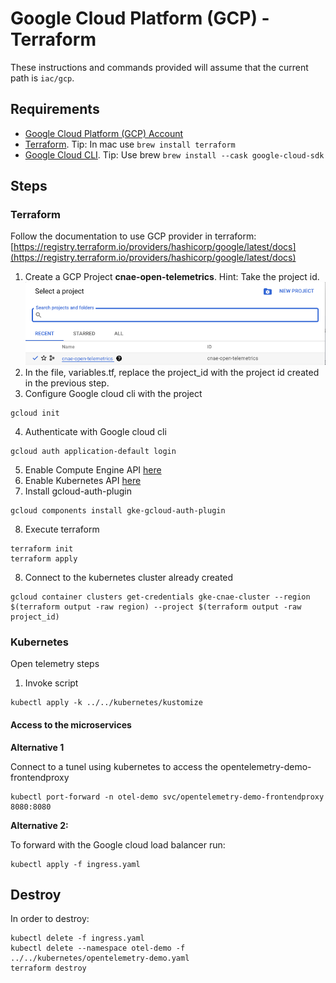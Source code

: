 # Google Cloud Platform (GCP) - Terraform

These instructions and commands provided will assume that the current path is `iac/gcp`.

## Requirements

- [Google Cloud Platform (GCP) Account](https://cloud.google.com/)
- [Terraform](https://developer.hashicorp.com/terraform/tutorials/gcp-get-started/install-cli?in=terraform%2Fgcp-get-started). Tip: In mac use `brew install terraform`
- [Google Cloud CLI](https://cloud.google.com/sdk/docs/install). Tip: Use brew `brew install --cask google-cloud-sdk`

## Steps

### Terraform

Follow the documentation to use GCP provider in terraform: [https://registry.terraform.io/providers/hashicorp/google/latest/docs](https://registry.terraform.io/providers/hashicorp/google/latest/docs)

1. Create a GCP Project **cnae-open-telemetrics**. Hint: Take the project id.
![GCP Projects](../.docs/images/gcp_projects.png)
2. In the file, variables.tf, replace the project_id with the project id created in the previous step.
3. Configure Google cloud cli with the project
```shell
gcloud init
```
4. Authenticate with Google cloud cli
```shell
gcloud auth application-default login
```
5. Enable Compute Engine API [here](https://console.cloud.google.com/apis/library/compute.googleapis.com?project=cnae-open-telemetrics)
6. Enable Kubernetes API [here](https://console.cloud.google.com/apis/library/container.googleapis.com?project=cnae-open-telemetrics)
7. Install gcloud-auth-plugin
```shell
gcloud components install gke-gcloud-auth-plugin
```
8. Execute terraform
```shell
terraform init
terraform apply
```
8. Connect to the kubernetes cluster already created
```shell
gcloud container clusters get-credentials gke-cnae-cluster --region $(terraform output -raw region) --project $(terraform output -raw project_id)
```

### Kubernetes

Open telemetry steps

1. Invoke script
```shell
kubectl apply -k ../../kubernetes/kustomize
```

#### Access to the microservices

**Alternative 1**

Connect to a tunel using kubernetes to access the opentelemetry-demo-frontendproxy

```shell
kubectl port-forward -n otel-demo svc/opentelemetry-demo-frontendproxy 8080:8080
```

**Alternative 2:**

To forward with the Google cloud load balancer run:

```shell
kubectl apply -f ingress.yaml
```

## Destroy

In order to destroy:

```shell
kubectl delete -f ingress.yaml
kubectl delete --namespace otel-demo -f ../../kubernetes/opentelemetry-demo.yaml
terraform destroy
```
